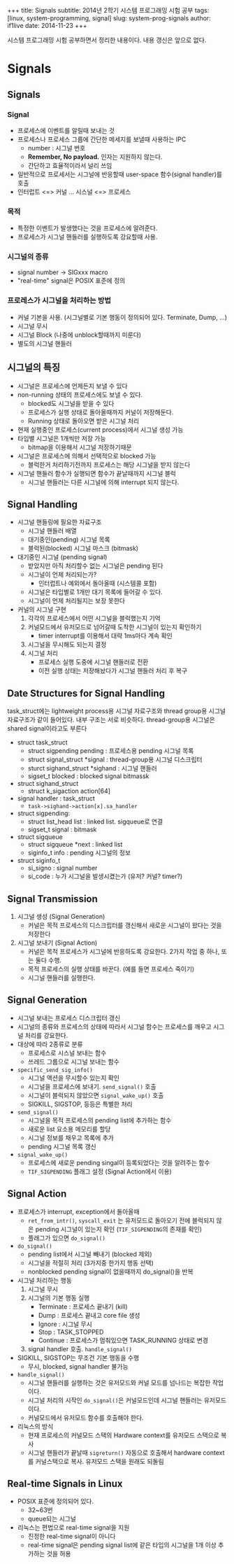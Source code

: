 +++
title: Signals
subtitle: 2014년 2학기 시스템 프로그래밍 시험 공부
tags: [linux, system-programming, signal]
slug: system-prog-signals
author: if1live
date: 2014-11-23
+++

시스템 프로그래밍 시험 공부하면서 정리한 내용이다. 내용 갱신은 앞으로 없다.

# Signals

## Signals
### Signal
* 프로세스에 이벤트를 알릴때 보내는 것
* 프로세스나 프로세스 그룹에 간단한 메세지를 보낼때 사용하는 IPC
    * number : 시그널 번호
    * **Remember, No payload.** 인자는 지원하지 않는다.
    * 간단하고 효율적이라서 널리 쓰임
* 일반적으로 프로세서는 시그널에 반응할때 user-space 함수(signal handler)를 호출
* 인터럽트 <=> 커널 ... 시스널 <=> 프로세스

### 목적
* 특정한 이벤트가 발생했다는 것을 프로세스에 알려준다.
* 프로세스가 시그널 핸들러를 실행하도록 강요할때 사용.

### 시그널의 종류
* signal number -> SIGxxx macro
* "real-time" signal은 POSIX 표준에 정의

### 프로레스가 시그널을 처리하는 방법
* 커널 기본을 사용. (시그널별로 기본 행동이 정의되어 있다. Terminate, Dump, ...)
* 시그널 무시
* 시그널 Block (나중에 unblock할때까지 미룬다)
* 별도의 시그널 핸들러

## 시그널의 특징
* 시그널은 프로세스에 언제든지 보낼 수 있다
* non-running 상태의 프로세스에도 보낼 수 있다.
    * blocked도 시그널을 받을 수 있다
    * 프로세스가 실행 상태로 돌아올때까지 커널이 저장해둔다.
    * Running 상태로 돌아오면 받은 시그널 처리
* 현재 실행중인 프로세스(current process)에서 시그널 생성 가능
* 타입별 시그널은 1개씩만 저장 가능
    * bitmap을 이용해서 시그널 저장하기때문
* 시그널은 프로세스에 의해서 선택적으로 blocked 가능
    * 블럭한거 처리하기전까지 프로세스는 해당 시그널을 받지 않는다
* 시그널 핸들러 함수가 실행되면 함수가 끝날때까지 시그널 블럭
    * 시그널 핸들러는 다른 시그널에 의해 interrupt 되지 않는다.

## Signal Handling
* 시그널 핸들링에 필요한 자료구조
    * 시그널 핸들러 배열
    * 대기중인(pending) 시그널 목록
    * 블럭된(blocked) 시그널 마스크 (bitmask)
* 대기중인 시그널 (pending signal)
    * 받았지만 아직 처리할수 없는 시그널은 pending 된다
    * 시그널이 언제 처리되는가?
        * 인터럽트나 예외에서 돌아올때 (시스템콜 포함)
    * 시그널은 타입별로 1개만 대기 목록에 들어갈 수 있다.
    * 시그널이 언제 처리될지는 보장 못한다
* 커널의 시그널 구현
    1. 각각의 프로세스에서 어떤 시그널을 블럭했는지 기억
    2. 커널모드에서 유저모드로 넘어갈때 도착한 시그널이 있는지 확인하기
        * timer interrupt를 이용해서 대략 1ms마다 계속 확인
    3. 시그널을 무시해도 되는지 결정
    4. 시그널 처리
        * 프로세스 실행 도중에 시그널 핸들러로 전환
        * 이전 실행 상태는 저장해놨다가 시그널 핸들러 처리 후 복구

## Date Structures for Signal Handling
task_struct에는 lightweight process용 시그널 자료구조와 thread group용 시그널 자료구조가 같이 들어있다. 내부 구조는 서로 비슷하다. thread-group용 시그널은 shared signal이라고도 부른다

* struct task_struct
    * struct sigpending pending : 프로세스용 pending 시그널 목록
    * struct signal_struct *signal : thread-group용 시그널 디스크립터
    * sturct sighand_struct *sighand : 시그널 핸들러
    * sigset_t blocked : blocked signal bitmassk
* struct sighand_struct
    * struct k_sigaction action[64]
* signal handler : task_struct
    * ```task->sighand->action[x].sa_handler```
* struct sigpending:
    * struct list_head list : linked list. sigqueue로 연결
    * sigset_t signal : bitmask
* struct sigqueue
    * struct sigqueue *next : linked list
    * siginfo_t info : pending 시그널의 정보
* struct siginfo_t
    * si_signo : signal number
    * si_code : 누가 시그널을 발생시켰는가 (유저? 커널? timer?)


## Signal Transmission
1. 시그널 생성 (Signal Generation)
    * 커널은 목적 프로세스의 디스크립터를 갱신해서 새로운 시그널이 왔다는 것을 저장한다
2. 시그널 보내기 (Signal Action)
    * 커널은 목적 프로세스가 시그널에 반응하도록 강요한다. 2가지 작업 중 하나, 또는 둘다 수행.
    * 목적 프로세스의 실행 상태를 바꾼다. (예를 들면 프로세스 죽이기)
    * 시그널 핸들러를 실행한다. 

## Signal Generation
* 시그널 보내는 프로세스 디스크립터 갱신
* 시그널의 종류와 프로세스의 상태에 따라서 시그널 함수는 프로세스를 깨우고 시그널 처리를 강요한다.
* 대상에 따라 2종류로 분류
    * 프로세스로 시스널 보내는 함수
    * 쓰레드 그룹으로 시그널 보내는 함수 
* ```specific_send_sig_info()```
    * 시그널 액션을 무시할수 있는지 확인
    * 시그널을 프로세스에 보내기. ```send_signal()``` 호출
    * 시그널이 블럭되지 않았으면 ```signal_wake_up()``` 호출
    * SIGKILL, SIGSTOP, 등등은 특별한 처리
* ```send_signal()```
    * 시그널을 목적 프로세스의 pending list에 추가하는 함수
    * 새로운 list 요소용 메모리를 할당
    * 시그널 정보를 채우고 목록에 추가
    * pending 시그널 목록 갱신
* ```signal_wake_up()```
    * 프로세스에 새로운 pending singal이 등록되었다는 것을 알려주는 함수
    * ```TIF_SIGPENDING``` 플래그 설정 (Signal Action에서 이용)


## Signal Action
* 프로세스가 interrupt, exception에서 돌아올때
    * ```ret_from_intr()```, ```syscall_exit``` 는 유저모드로 돌아오기 전에 블럭되지 않은 pending 시그널이 있는지 확인 (```TIF_SIGPENDING```의 존재를 확인)
    * 플래그가 있으면 ```do_signal()```
* ```do_signal()```
    * pending list에서 시그널 빼내기 (blocked 제외)
    * 시그널을 적절히 처리 (3가지중 한가지 행동 선택)
    * nonblocked pending signal이 없을때까지 do_signal()을 반복
* 시그널 처리하는 행동
    1. 시그널 무시
    2. 시그널의 기본 행동 실행
        * Terminate : 프로세스 끝내기 (kill)
        * Dump : 프로세스 끝내고 core file 생성
        * Ignore : 시그널 무시
        * Stop : TASK_STOPPED
        * Continue : 프로세스가 멈춰있으면 TASK_RUNNING 상태로 변경
    3. signal handler 호출. ```handle_signal()```
* SIGKILL, SIGSTOP는 무조건 기본 행동을 수행
    * 무시, blocked, signal handler 불가능
* ```handle_signal()```
    * 시그널 핸들러를 실행하는 것은 유저모드와 커널 모드를 넘나드는 복잡한 작업이다.
    * 시그널 처리의 시작인 ```do_signal()```은 커널모드인데 시그널 핸들러는 유저모드이다.
    * 커널모드에서 유저모드 함수를 호출해야 한다.
* 리눅스의 방식
    * 현재 프로세스의 커널모드 스택의 Hardware context를 유저모드 스택으로 복사
    * 시그널 핸들러가 끝날때 ```sigreturn()``` 자동으로 호출해서 hardware context를 커널스택으로 복사. 유저모드 스택을 원래도 되돌림
    
## Real-time Signals in Linux
* POSIX 표준에 정의되어 있다.
    * 32~63번
    * queue되는 시그널
* 리눅스는 편법으로 real-time signal을 지원
    * 진정한 real-time signal이 아니다
    * real-time signal은 pending signal list에 같은 타입의 시그널을 1개 이상 추가하는 것을 허용



